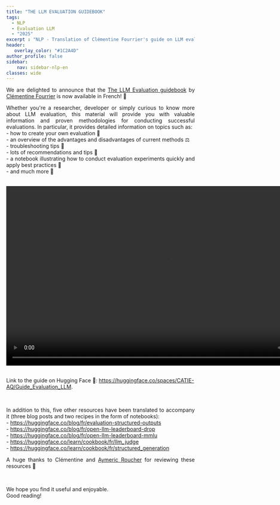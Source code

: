 ```yaml
---
title: "THE LLM EVALUATION GUIDEBOOK"
tags:
  - NLP
  - Evaluation LLM
  - "2025"
excerpt : "NLP - Translation of Clémentine Fourrier's guide on LLM evaluation<br> - Difficulty: beginner"
header:
   overlay_color: "#1C2A4D"
author_profile: false
sidebar:
    nav: sidebar-nlp-en
classes: wide
---
```


<p style="text-align:justify;">
We are delighted to announce that the <a href="https://github.com/huggingface/evaluation-guidebook/tree/main">The LLM Evaluation guidebook</a> by <a href="https://huggingface.co/clefourrier">Clémentine Fourrier</a> is now available in French! 🥖</p>

<p style="text-align:justify;">
Whether you're a researcher, developer or simply curious to know more about LLM evaluation, this material will provide you with valuable information and proven methodologies for conducting successful evaluations.
In particular, it provides detailed information on topics such as:<br>
- how to create your own evaluation 🧪<br>
- an overview of the advantages and disadvantages of current methods ⚖️<br>
- troubleshooting tips 🔧<br>
- lots of recommendations and tips 👻<br>
- a notebook illustrating how to conduct evaluation experiments quickly and apply best practices 📓<br>
- and much more 🎉
</p>

<br>
<center>
<video src="https://raw.githubusercontent.com/catie-aq/blog-vaniila/master/assets/images/guide_eval_LLM/Guilde-evaluation-LLM.webm" width="854" height="480" controls></video>
</center>
<br>

<p>Link to the guide on Hugging Face 🤗: <a href="https://huggingface.co/spaces/CATIE-AQ/Guide_Evaluation_LLM">https://huggingface.co/spaces/CATIE-AQ/Guide_Evaluation_LLM</a>.</p>

<br>

<p style="text-align:justify;">In addition to this, five other resources have been translated to accompany it (three blog posts and two recipes in the form of notebooks):<br>
- <a href="https://huggingface.co/blog/fr/evaluation-structured-outputs">https://huggingface.co/blog/fr/evaluation-structured-outputs</a><br>
- <a href="https://huggingface.co/blog/fr/open-llm-leaderboard-drop">https://huggingface.co/blog/fr/open-llm-leaderboard-drop</a><br>
- <a href="https://huggingface.co/blog/fr/open-llm-leaderboard-mmlu">https://huggingface.co/blog/fr/open-llm-leaderboard-mmlu</a><br>
- <a href="https://huggingface.co/learn/cookbook/fr/llm_judge">https://huggingface.co/learn/cookbook/fr/llm_judge</a><br>
- <a href="https://huggingface.co/learn/cookbook/fr/structured_generation">https://huggingface.co/learn/cookbook/fr/structured_generation</a><br>
</p>

<p style="text-align:justify;">A huge thanks to Clémentine and <a href="https://huggingface.co/m-ric">Aymeric Roucher</a> for reviewing these resources 🤗</p>

<br>

<p style="text-align:justify;">We hope you find it useful and enjoyable.<br>
Good reading!</p>
